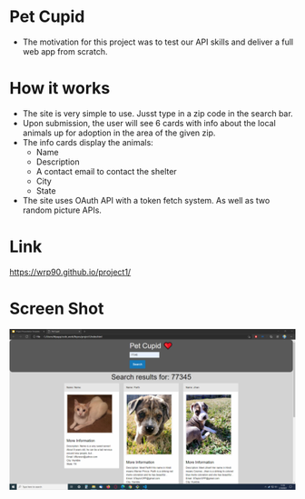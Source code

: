 # Pet Cupid
* The motivation for this project was to test our API skills and deliver a full web app from scratch.

# How it works
* The site is very simple to use.  Jusst type in a zip code in the search bar.
* Upon submission, the user will see 6 cards with info about the local animals up for adoption in the area of the given zip.
* The info cards display the animals:
    * Name
    * Description
    * A contact email to contact the shelter
    * City
    * State
* The site uses OAuth API with a token fetch system. As well as two random picture APIs. 

# Link
https://wrp90.github.io/project1/

# Screen Shot 
![Getting Started](./assets/imgs/petCupid.png)



